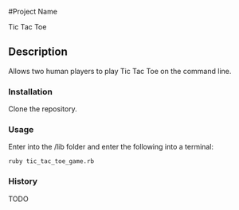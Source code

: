 #Project Name

Tic Tac Toe

## Description

Allows two human players to play Tic Tac Toe on the command line.

### Installation

Clone the repository.

### Usage

Enter into the /lib folder and enter the following into a terminal:

```
ruby tic_tac_toe_game.rb
```

### History

TODO
